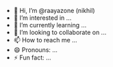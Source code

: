 - 👋 Hi, I’m @raayazone (nikhil)
- 👀 I’m interested in ...
- 🌱 I’m currently learning ...
- 💞️ I’m looking to collaborate on ...
- 📫 How to reach me ...
- 😄 Pronouns: ...
- ⚡ Fun fact: ...

<!---
raayazone/raayazone is a ✨ special ✨ repository because its `README.md` (this file) appears on your GitHub profile.
You can click the Preview link to take a look at your changes.
--->

